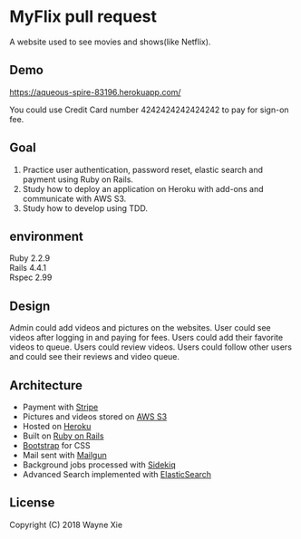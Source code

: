 # MyFlix pull request
A website used to see movies and shows(like Netflix).

## Demo 
https://aqueous-spire-83196.herokuapp.com/ 

You could use Credit Card number 4242424242424242 to pay for sign-on fee.

## Goal
1. Practice user authentication, password reset, elastic search and payment using Ruby on Rails.  
2. Study how to deploy an application on Heroku with add-ons and communicate with AWS S3.  
3. Study how to develop using TDD. 

## environment   
Ruby 2.2.9  
Rails 4.4.1  
Rspec 2.99

## Design
Admin could add videos and pictures on the websites.
User could see videos after logging in and paying for fees. 
Users could add their favorite videos to queue. 
Users could review videos.
Users could follow other users and could see their reviews and video queue.

## Architecture

* Payment with [Stripe](https://stripe.com/ "Stripe")
* Pictures and videos stored on [AWS S3](https://aws.amazon.com/s3/ "AWS")
* Hosted on [Heroku](https://www.heroku.com/ "Heroku")
* Built on [Ruby on Rails](http://rubyonrails.org/ "Rails")
* [Bootstrap](https://getbootstrap.com/ "Bootstrap") for CSS
* Mail sent with [Mailgun](https://www.mailgun.com/)
* Background jobs processed with [Sidekiq](https://github.com/mperham/sidekiq)
* Advanced Search implemented with [ElasticSearch](https://www.elastic.co/)


## License
Copyright (C) 2018 Wayne Xie

